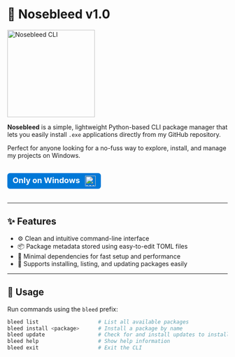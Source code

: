 # 🔴 Nosebleed v1.0

<img width="200" height="200" alt="Nosebleed CLI" src="https://iili.io/FOlhakX.png" />

**Nosebleed** is a simple, lightweight Python-based CLI package manager that lets you easily install `.exe` applications directly from my GitHub repository.

Perfect for anyone looking for a no-fuss way to explore, install, and manage my projects on Windows.

<p align="left" style="font-size:18px; font-weight:700; background-color:#0078d7; color:white; padding:6px 12px; border-radius:6px; display:inline-block;">
  Only on Windows
  <img src="https://upload.wikimedia.org/wikipedia/commons/c/c1/Windows_icon_logo.png" alt="Windows Logo" width="24" height="24" style="vertical-align:middle; margin-left:8px;" />
</p>

---

## ✨ Features

- ⚙️ Clean and intuitive command-line interface  
- 📦 Package metadata stored using easy-to-edit TOML files  
- 🚀 Minimal dependencies for fast setup and performance  
- 🔄 Supports installing, listing, and updating packages easily

---

## 🧠 Usage

Run commands using the `bleed` prefix:

```bash
bleed list                   # List all available packages
bleed install <package>      # Install a package by name
bleed update                 # Check for and install updates to installed packages
bleed help                   # Show help information
bleed exit                   # Exit the CLI

